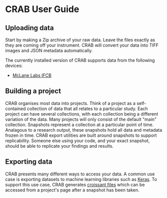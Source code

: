 # CRAB User Guide

## Uploading data

Start by making a Zip archive of your raw data. Leave the files exactly as they are coming off your instrument. CRAB will convert your data into TIFF images and JSON metadata automatically.

The currently installed version of CRAB supports data from the following devices:
- [McLane Labs IFCB](https://mclanelabs.com/imaging-flowcytobot/)

## Building a project

CRAB organises most data into projects. Think of a project as a self-contained collection of data that all relates to a particular study. Each project can have several collections, with each collection being a different variation of the data. Many projects will only consist of the default "main" collection. Snapshots represent a collection at a particular point of time. Analagous to a research output, these snapshots hold all data and metadata frozen in time. CRAB export utilities are built around snapshots to support replicability. Someone else using your code, and your exact snapshot, should be able to replicate your findings and results.

## Exporting data

CRAB presents many different ways to access your data. A common use case is exporting datasets to machine learning libraries such as [Keras](https://keras.io/). To support this use case, CRAB generates [croissant files](https://docs.mlcommons.org/croissant/) which can be accessed from a project's page after a snapshot has been taken.
